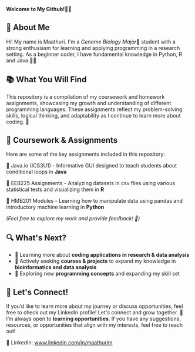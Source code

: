 **Welcome to My Github!👋✨**

## 🌱 About Me

Hi! My name is Maathuri. I'm a *Genome Biology Major*🧬 student with a strong enthusiasm for learning and applying programming in a research setting.
As a beginner coder, I have fundamental knowledge in Python, R and Java.👩‍💻

## 📚 What You Will Find

This repository is a compilation of my coursework and homework assignments, showcasing my growth and understanding of different programming languages. 
These assignments reflect my problem-solving skills, logical thinking, and adaptability as I continue to learn more about coding. 💭

## 📝 Coursework & Assignments

Here are some of the key assignments included in this repository:

📎 Java.io (ICS3U1) - Informative GUI designed to teach students about conditional loops in **Java**

📎 EEB225 Assignments - Analyzing datasets in csv files using various statistical tests and visualizing them in **R**

🌟 HMB201 Modules - Learning how to manipulate data using pandas and introductory machine learning in **Python**

_(Feel free to explore my work and provide feedback! 🚀)_

## 🔍 What's Next?
- 🧠 Learning more about **coding applications in research & data analysis**
- 🎯 Actively seeking **courses & projects** to expand my knowledge in **bioinformatics and data analysis**
- 🚀 Exploring new **programming concepts** and expanding my skill set

## 🤝 Let's Connect! 
If you’d like to learn more about my journey or discuss opportunities, feel free to check out my LinkedIn profile! Let's connect and grow together. 🔬
I’m always open to **learning opportunities**. If you have any suggestions, resources, or opportunities that align with my interests, feel free to reach out! 

📌 LinkedIn: www.linkedin.com/in/maathurim

<!--
**maathurii/maathurii** is a ✨ _special_ ✨ repository because its `README.md` (this file) appears on your GitHub profile.

Here are some ideas to get you started:

- 🔭 I’m currently working on ...
- 🌱 I’m currently learning ...
- 👯 I’m looking to collaborate on ...
- 🤔 I’m looking for help with ...
- 💬 Ask me about ...
- 📫 How to reach me: ...
- 😄 Pronouns: ...
- ⚡ Fun fact: ...
-->
